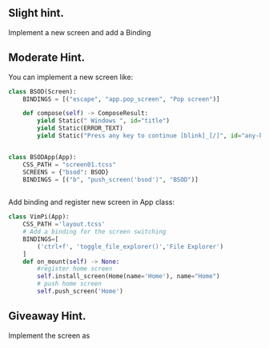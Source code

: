 ## Slight hint.
Implement a new screen and add a Binding


## Moderate Hint.
You can implement a new screen like:
```py
class BSOD(Screen):
    BINDINGS = [("escape", "app.pop_screen", "Pop screen")]

    def compose(self) -> ComposeResult:
        yield Static(" Windows ", id="title")
        yield Static(ERROR_TEXT)
        yield Static("Press any key to continue [blink]_[/]", id="any-key")


class BSODApp(App):
    CSS_PATH = "screen01.tcss"
    SCREENS = {"bsod": BSOD}
    BINDINGS = [("b", "push_screen('bsod')", "BSOD")]
    
```
Add binding and register new screen in App class:
```py
class VimPi(App):
    CSS_PATH ='layout.tcss'
    # Add a binding for the screen switching
    BINDINGS=[
        ('ctrl+f', 'toggle_file_explorer()','File Explorer')
    ]
    def on_mount(self) -> None:
        #register home screen
        self.install_screen(Home(name='Home'), name="Home")
        # push home screen
        self.push_screen('Home')

```

## Giveaway Hint.

Implement the screen as
```py

```